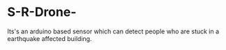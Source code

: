 # S-R-Drone-
Its's an arduino based sensor which can detect people who are stuck in a earthquake affected building.
